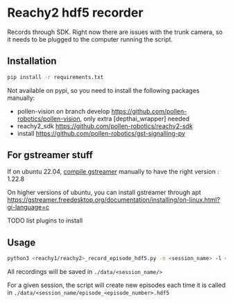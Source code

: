 # Reachy2 hdf5 recorder

Records through SDK. 
Right now there are issues with the trunk camera, so it needs to be plugged to the computer running the script.

## Installation

```bash
pip install -r requirements.txt
```

Not available on pypi, so you need to install the following packages manually:
- pollen-vision on branch develop https://github.com/pollen-robotics/pollen-vision, only extra [depthai_wrapper] needed
- reachy2_sdk https://github.com/pollen-robotics/reachy2-sdk
- install https://github.com/pollen-robotics/gst-signalling-py

## For gstreamer stuff
If on ubuntu 22.04, [compile gstreamer](gstreamer_stuff/compile_gstreamer.md) manually to have the right version : 1.22.8

On higher versions of ubuntu, you can install gstreamer through apt https://gstreamer.freedesktop.org/documentation/installing/on-linux.html?gi-language=c

TODO list plugins to install


## Usage
    
```bash
python3 <reachy1/reachy2>_record_episode_hdf5.py -n <session_name> -l <episode_length> --robot_ip <robot_ip>
```

All recordings will be saved in `./data/<session_name/>`

For a given session, the script will create new episodes each time it is called in `./data/<session_name/episode_<episode_number>.hdf5`

